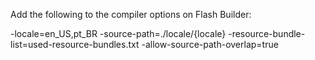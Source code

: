Add the following to the compiler options on Flash Builder:

-locale=en_US,pt_BR -source-path=./locale/{locale} -resource-bundle-list=used-resource-bundles.txt -allow-source-path-overlap=true
